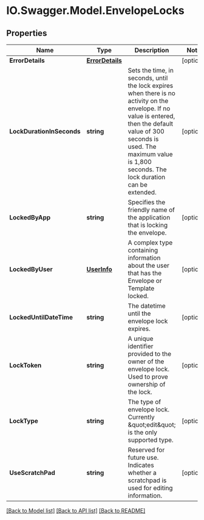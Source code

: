 # IO.Swagger.Model.EnvelopeLocks
## Properties

Name | Type | Description | Notes
------------ | ------------- | ------------- | -------------
**ErrorDetails** | [**ErrorDetails**](ErrorDetails.md) |  | [optional] 
**LockDurationInSeconds** | **string** | Sets the time, in seconds, until the lock expires when there is no activity on the envelope.  If no value is entered, then the default value of 300 seconds is used. The maximum value is 1,800 seconds.  The lock duration can be extended.  | [optional] 
**LockedByApp** | **string** | Specifies the friendly name of  the application that is locking the envelope. | [optional] 
**LockedByUser** | [**UserInfo**](UserInfo.md) | A complex type containing information about the user that has the Envelope or Template locked. | [optional] 
**LockedUntilDateTime** | **string** | The datetime until the envelope lock expires. | [optional] 
**LockToken** | **string** | A unique identifier provided to the owner of the envelope lock.   Used to prove ownership of the lock. | [optional] 
**LockType** | **string** | The type of envelope lock.  Currently \&quot;edit\&quot; is the only supported type. | [optional] 
**UseScratchPad** | **string** | Reserved for future use.  Indicates whether a scratchpad is used for editing information.   | [optional] 

[[Back to Model list]](../README.md#documentation-for-models) [[Back to API list]](../README.md#documentation-for-api-endpoints) [[Back to README]](../README.md)


